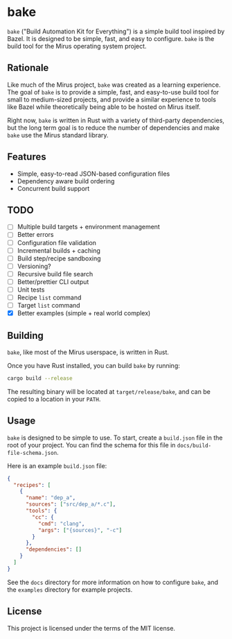 # bake

`bake` ("Build Automation Kit for Everything") is a simple build tool inspired by Bazel. It is designed to be simple, fast, and easy to configure. `bake` is the build tool for the Mirus operating system project.

## Rationale

Like much of the Mirus project, `bake` was created as a learning experience. The goal of `bake` is to provide a simple, fast, and easy-to-use build tool for small to medium-sized projects, and provide a similar experience to tools like Bazel while theoretically being able to be hosted on Mirus itself.

Right now, `bake` is written in Rust with a variety of third-party dependencies, but the long term goal is to reduce the number of dependencies and make `bake` use the Mirus standard library.

## Features

- Simple, easy-to-read JSON-based configuration files
- Dependency aware build ordering
- Concurrent build support

## TODO

- [ ] Multiple build targets + environment management
- [ ] Better errors
- [ ] Configuration file validation
- [ ] Incremental builds + caching
- [ ] Build step/recipe sandboxing
- [ ] Versioning?
- [ ] Recursive build file search
- [ ] Better/prettier CLI output
- [ ] Unit tests
- [ ] Recipe `list` command
- [ ] Target `list` command
- [x]  Better examples (simple + real world complex)

## Building

`bake`, like most of the Mirus userspace, is written in Rust.

Once you have Rust installed, you can build `bake` by running:

```sh
cargo build --release
```

The resulting binary will be located at `target/release/bake`, and can be copied to a location in your `PATH`.

## Usage

`bake` is designed to be simple to use. To start, create a `build.json` file in the root of your project. You can find the schema for this file in `docs/build-file-schema.json`.

Here is an example `build.json` file:

```json
{
  "recipes": [
    {
      "name": "dep_a",
      "sources": ["src/dep_a/*.c"],
      "tools": {
        "cc": {
          "cmd": "clang",
          "args": ["{sources}", "-c"]
        }
      },
      "dependencies": []
    }
  ]
}
```

See the `docs` directory for more information on how to configure `bake`, and the `examples` directory for example projects.

## License

This project is licensed under the terms of the MIT license.

